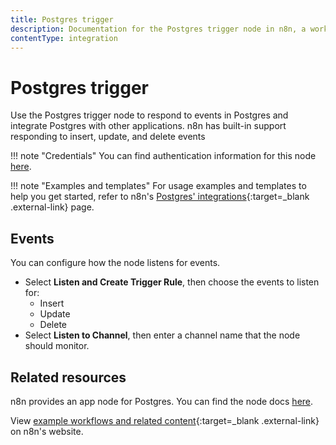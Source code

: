 ```yaml
---
title: Postgres trigger
description: Documentation for the Postgres trigger node in n8n, a workflow automation platform. Includes details of operations and configuration, and links to examples and credentials information.
contentType: integration
---
```


# Postgres trigger

Use the Postgres trigger node to respond to events in Postgres and integrate Postgres with other applications. n8n has built-in support responding to insert, update, and delete events

!!! note "Credentials"
    You can find authentication information for this node [here](/integrations/builtin/credentials/postgres/).

!!! note "Examples and templates"
	For usage examples and templates to help you get started, refer to n8n's [Postgres' integrations](https://n8n.io/integrations/postgres-trigger/){:target=_blank .external-link} page.

## Events

You can configure how the node listens for events.

* Select **Listen and Create Trigger Rule**, then choose the events to listen for:
	* Insert
	* Update
	* Delete
* Select **Listen to Channel**, then enter a channel name that the node should monitor.

## Related resources

<!-- provide a link to the app node docs, if there is a trigger node for this service -->
n8n provides an app node for Postgres. You can find the node docs [here](/integrations/builtin/app-nodes/n8n-nodes-base.postgres/).

View [example workflows and related content](https://n8n.io/integrations/postgres-trigger/){:target=_blank .external-link} on n8n's website.





